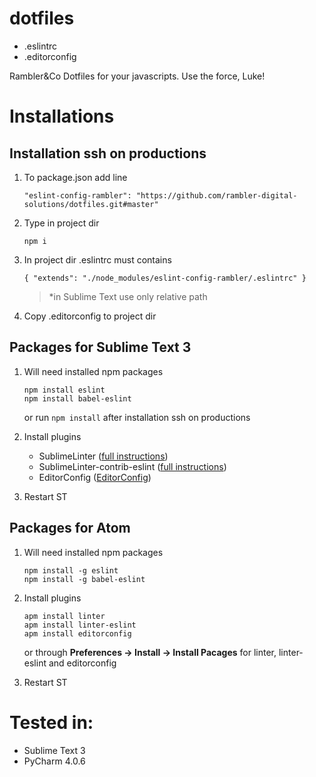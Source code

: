 # dotfiles

- .eslintrc
- .editorconfig

Rambler&amp;Co Dotfiles for your javascripts. Use the force, Luke!

# Installations

## Installation ssh on productions

1. To package.json add line

    ```
    "eslint-config-rambler": "https://github.com/rambler-digital-solutions/dotfiles.git#master"
    ```

2. Type in project dir

    ```
    npm i
    ```

3. In project dir .eslintrc must contains

    ```
    { "extends": "./node_modules/eslint-config-rambler/.eslintrc" }
    ```

    >*in Sublime Text use only relative path

4. Copy .editorconfig to project dir

## Packages for Sublime Text 3

1. Will need installed npm packages

    ```
    npm install eslint
    npm install babel-eslint
    ```

    or run `npm install` after installation ssh on productions 

2. Install plugins

    * SublimeLinter ([full instructions](http://sublimelinter.readthedocs.org/en/latest/installation.html))
    * SublimeLinter-contrib-eslint ([full instructions](https://github.com/roadhump/SublimeLinter-eslint#plugin-installation))
    * EditorConfig ([EditorConfig](https://github.com/sindresorhus/editorconfig-sublime#install))

3. Restart ST

## Packages for Atom

1. Will need installed npm packages

    ```
    npm install -g eslint
    npm install -g babel-eslint
    ```

2. Install plugins

    ```
    apm install linter
    apm install linter-eslint
    apm install editorconfig
    ```

    or through **Preferences → Install → Install Pacages** for linter, linter-eslint and editorconfig

3. Restart ST

# Tested in:

- Sublime Text 3
- PyCharm 4.0.6
